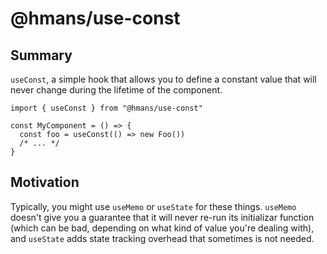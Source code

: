 # @hmans/use-const

## Summary

`useConst`, a simple hook that allows you to define a constant value that will never change during the lifetime of the component.

```tsx
import { useConst } from "@hmans/use-const"

const MyComponent = () => {
  const foo = useConst(() => new Foo())
  /* ... */
}
```

## Motivation

Typically, you might use `useMemo` or `useState` for these things. `useMemo` doesn't give you a guarantee that it will never re-run its initializar function (which can be bad, depending on what kind of value you're dealing with), and `useState` adds state tracking overhead that sometimes is not needed.
